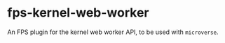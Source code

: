 # fps-kernel-web-worker

An FPS plugin for the kernel web worker API, to be used with `microverse`.

